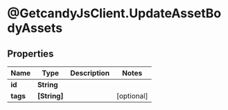 # @GetcandyJsClient.UpdateAssetBodyAssets

## Properties

Name | Type | Description | Notes
------------ | ------------- | ------------- | -------------
**id** | **String** |  | 
**tags** | **[String]** |  | [optional] 


